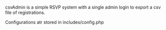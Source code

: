 csvAdmin is a simple RSVP system with a single admin login to export a csv file of registrations.

Configurations atr stored in includes/config.php
